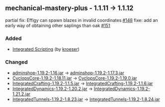 ## mechanical-mastery-plus - 1.1.11 -> 1.1.12
partial fix: Effigy can spawn blazes in invalid coordinates [#148](https://github.com/adamico/mechanical-mastery-plus/issues/148)
fixe: add an early way of obtaining other saplings than oak [#151](https://github.com/adamico/mechanical-mastery-plus/issues/151)

### Added

  * [Integrated Scripting](https://www.curseforge.com/minecraft/mc-mods/integrated-scripting) (by [kroeser](https://www.curseforge.com/members/kroeser/projects))

### Changed

  * [adminshop-1.19.2-1.16.jar](https://www.curseforge.com/minecraft/mc-mods/adminshop/files/4880486) -> [adminshop-1.19.2-1.17.3.jar](https://www.curseforge.com/minecraft/mc-mods/adminshop/files/5078772)
  * [CyclopsCore-1.19.2-1.18.11.jar](https://www.curseforge.com/minecraft/mc-mods/cyclops-core/files/4905969) -> [CyclopsCore-1.19.2-1.19.0.jar](https://www.curseforge.com/minecraft/mc-mods/cyclops-core/files/5080403)
  * [IntegratedCrafting-1.19.2-1.1.5.jar](https://www.curseforge.com/minecraft/mc-mods/integrated-crafting/files/4791824) -> [IntegratedCrafting-1.19.2-1.1.6.jar](https://www.curseforge.com/minecraft/mc-mods/integrated-crafting/files/4987220)
  * [IntegratedDynamics-1.19.2-1.20.2.jar](https://www.curseforge.com/minecraft/mc-mods/integrated-dynamics/files/4925682) -> [IntegratedDynamics-1.19.2-1.21.2.jar](https://www.curseforge.com/minecraft/mc-mods/integrated-dynamics/files/5099627)
  * [IntegratedTunnels-1.19.2-1.8.23.jar](https://www.curseforge.com/minecraft/mc-mods/integrated-tunnels/files/4782857) -> [IntegratedTunnels-1.19.2-1.8.24.jar](https://www.curseforge.com/minecraft/mc-mods/integrated-tunnels/files/5085265)


